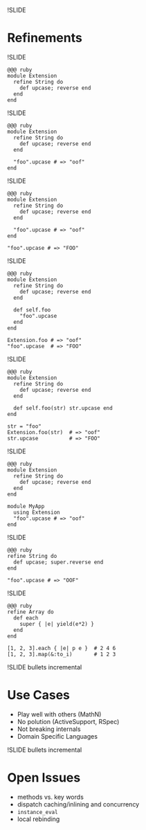 !SLIDE
# Refinements #

!SLIDE

    @@@ ruby
    module Extension
      refine String do
        def upcase; reverse end
      end
    end

!SLIDE

    @@@ ruby
    module Extension
      refine String do
        def upcase; reverse end
      end
      
      "foo".upcase # => "oof"
    end

!SLIDE

    @@@ ruby
    module Extension
      refine String do
        def upcase; reverse end
      end
      
      "foo".upcase # => "oof"
    end

    "foo".upcase # => "FOO"

!SLIDE

    @@@ ruby
    module Extension
      refine String do
        def upcase; reverse end
      end
      
      def self.foo
        "foo".upcase
      end
    end
    
    Extension.foo # => "oof"
    "foo".upcase  # => "FOO"

!SLIDE

    @@@ ruby
    module Extension
      refine String do
        def upcase; reverse end
      end
      
      def self.foo(str) str.upcase end
    end
    
    str = "foo"
    Extension.foo(str)  # => "oof"
    str.upcase          # => "FOO"

!SLIDE

    @@@ ruby
    module Extension
      refine String do
        def upcase; reverse end
      end
    end
    
    module MyApp
      using Extension
      "foo".upcase # => "oof"
    end

!SLIDE

    @@@ ruby
    refine String do
      def upcase; super.reverse end
    end
    
    "foo".upcase # => "OOF"

!SLIDE

    @@@ ruby
    refine Array do
      def each
        super { |e| yield(e*2) }
      end
    end
    
    [1, 2, 3].each { |e| p e }  # 2 4 6
    [1, 2, 3].map(&:to_i)       # 1 2 3

!SLIDE bullets incremental
# Use Cases #
* Play well with others (MathN)
* No polution (ActiveSupport, RSpec)
* Not breaking internals
* Domain Specific Languages

!SLIDE bullets incremental
# Open Issues #
* methods vs. key words
* dispatch caching/inlining and concurrency
* `instance_eval`
* local rebinding

